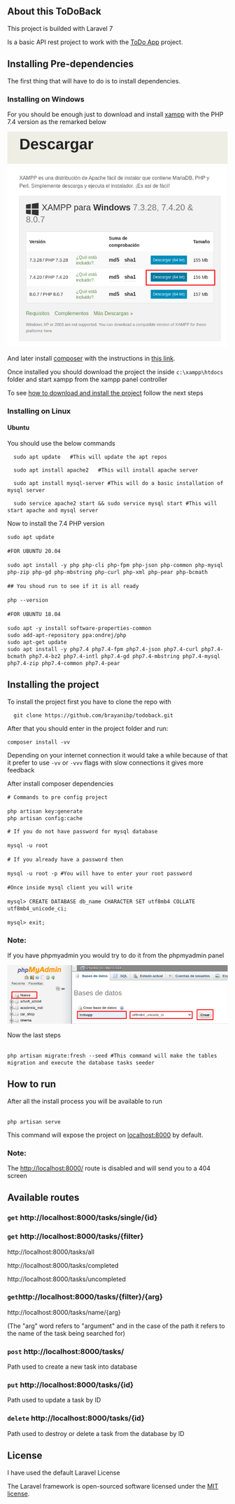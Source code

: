 ## About this ToDoBack

This project is builded with Laravel 7

Is a basic API rest project to work with the [ToDo App](https://github.com/brayanibp/todoapp) project.

## Installing Pre-dependencies

The first thing that will have to do is to install dependencies.

### Installing on Windows

For you should be enough just to download and install [xampp](https://www.apachefriends.org/es/download.html) with the PHP 7.4 version as the remarked below

![](./doc/Xampp.png)

And later install [composer](https://getcomposer.org/doc/00-intro.md#installation-windows) with the instructions in [this link](https://getcomposer.org/doc/00-intro.md#installation-windows).

Once installed you should download the project the inside `c:\xampp\htdocs` folder and start xampp from the xampp panel controller

To see [how to download and install the project](#installing_the_project) follow the next steps

### Installing on Linux

#### Ubuntu

You should use the below commands

```
  sudo apt update   #This will update the apt repos
```

```
  sudo apt install apache2   #This will install apache server
```

```
  sudo apt install mysql-server #This will do a basic installation of mysql server
```

```
  sudo service apache2 start && sudo service mysql start #This will start apache and mysql server
```

Now to install the 7.4 PHP version

```
sudo apt update

#FOR UBUNTU 20.04

sudo apt install -y php php-cli php-fpm php-json php-common php-mysql php-zip php-gd php-mbstring php-curl php-xml php-pear php-bcmath

## You shoud run to see if it is all ready

php --version

#FOR UBUNTU 18.04

sudo apt -y install software-properties-common
sudo add-apt-repository ppa:ondrej/php
sudo apt-get update
sudo apt install -y php7.4 php7.4-fpm php7.4-json php7.4-curl php7.4-bcmath php7.4-bz2 php7.4-intl php7.4-gd php7.4-mbstring php7.4-mysql php7.4-zip php7.4-common php7.4-pear
```

## <a name="installing_the_project"></a> Installing the project

To install the project first you have to clone the repo with

```
  git clone https://github.com/brayanibp/todoback.git
```

After that you should enter in the project folder and run:

```
composer install -vv
```

Depending on your internet connection it would take a while because of that it prefer to use `-vv` or `-vvv` flags with slow connections it gives more feedback

After install composer dependencies

```shell
# Commands to pre config project

php artisan key:generate
php artisan config:cache

```

```shell
# If you do not have password for mysql database

mysql -u root

# If you already have a password then

mysql -u root -p #You will have to enter your root password

#Once inside mysql client you will write

mysql> CREATE DATABASE db_name CHARACTER SET utf8mb4 COLLATE utf8mb4_unicode_ci;

mysql> exit;
```

### Note:

If you have phpmyadmin you would try to do it from the phpmyadmin panel

![](./doc/phpmyadmin.png)

Now the last steps

```shell

php artisan migrate:fresh --seed #This command will make the tables migration and execute the database tasks seeder

```

## How to run

After all the install process you will be available to run

```shell

php artisan serve

```

This command will expose the project on [localhost:8000](http://localhost:8000/) by default.

### Note:

The [http://localhost:8000/](http://localhost:8000/) route is disabled and will send you to a 404 screen

## Available routes

### `get` http://localhost:8000/tasks/single/{id}

### `get` http://localhost:8000/tasks/{filter}

http://localhost:8000/tasks/all

http://localhost:8000/tasks/completed

http://localhost:8000/tasks/uncompleted

### `get`http://localhost:8000/tasks/{filter}/{arg}

http://localhost:8000/tasks/name/{arg}

(The "arg" word refers to "argument" and in the case of the path it refers to the name of the task being searched for)

### `post` http://localhost:8000/tasks/

Path used to create a new task into database

### `put` http://localhost:8000/tasks/{id}

Path used to update a task by ID

### `delete` http://localhost:8000/tasks/{id}

Path used to destroy or delete a task from the database by ID

## License

I have used the default Laravel License

The Laravel framework is open-sourced software licensed under the [MIT license](https://opensource.org/licenses/MIT).
